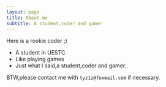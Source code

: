 ```yaml
---
layout: page
title: About me
subtitle: A student,coder and gamer
---
```


Here is a rookie coder ;)

- A student in UESTC
- Like playing games
- Just what I said,a student,coder and gamer.

BTW,please contact me with `tyz1z@foxmail.com` if necessary.

